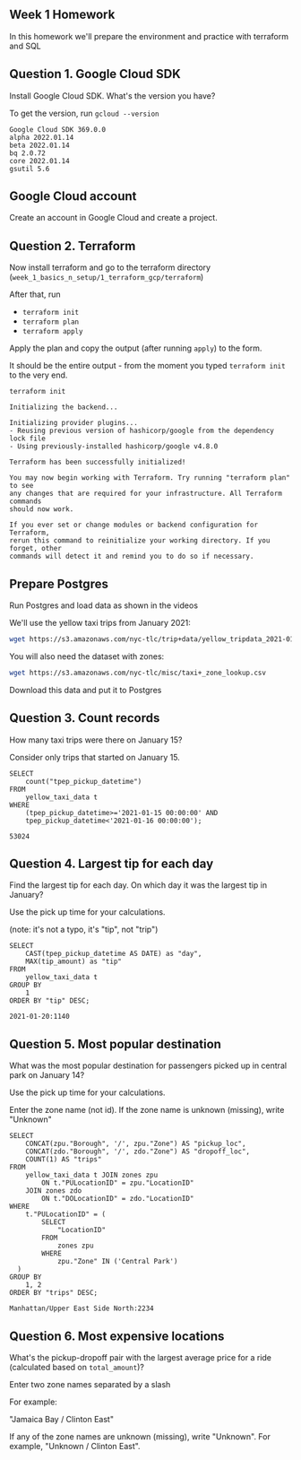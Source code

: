 ## Week 1 Homework

In this homework we'll prepare the environment 
and practice with terraform and SQL

## Question 1. Google Cloud SDK

Install Google Cloud SDK. What's the version you have? 

To get the version, run `gcloud --version`

```
Google Cloud SDK 369.0.0
alpha 2022.01.14
beta 2022.01.14
bq 2.0.72
core 2022.01.14
gsutil 5.6
```

## Google Cloud account 

Create an account in Google Cloud and create a project.


## Question 2. Terraform 

Now install terraform and go to the terraform directory (`week_1_basics_n_setup/1_terraform_gcp/terraform`)

After that, run

* `terraform init`
* `terraform plan`
* `terraform apply` 

Apply the plan and copy the output (after running `apply`) to the form.

It should be the entire output - from the moment you typed `terraform init` to the very end.

```
terraform init

Initializing the backend...

Initializing provider plugins...
- Reusing previous version of hashicorp/google from the dependency lock file
- Using previously-installed hashicorp/google v4.8.0

Terraform has been successfully initialized!

You may now begin working with Terraform. Try running "terraform plan" to see
any changes that are required for your infrastructure. All Terraform commands
should now work.

If you ever set or change modules or backend configuration for Terraform,
rerun this command to reinitialize your working directory. If you forget, other
commands will detect it and remind you to do so if necessary.
```

## Prepare Postgres 

Run Postgres and load data as shown in the videos

We'll use the yellow taxi trips from January 2021:

```bash
wget https://s3.amazonaws.com/nyc-tlc/trip+data/yellow_tripdata_2021-01.csv
```

You will also need the dataset with zones:

```bash 
wget https://s3.amazonaws.com/nyc-tlc/misc/taxi+_zone_lookup.csv
```

Download this data and put it to Postgres

## Question 3. Count records 

How many taxi trips were there on January 15?

Consider only trips that started on January 15.
```
SELECT
	count("tpep_pickup_datetime")
FROM
	yellow_taxi_data t
WHERE
	(tpep_pickup_datetime>='2021-01-15 00:00:00' AND
  	tpep_pickup_datetime<'2021-01-16 00:00:00');	
```
```
53024
```

## Question 4. Largest tip for each day

Find the largest tip for each day. 
On which day it was the largest tip in January?

Use the pick up time for your calculations.

(note: it's not a typo, it's "tip", not "trip")

```
SELECT
	CAST(tpep_pickup_datetime AS DATE) as "day",
	MAX(tip_amount) as "tip"
FROM
	yellow_taxi_data t
GROUP BY
	1
ORDER BY "tip" DESC;
```
```
2021-01-20:1140
```


## Question 5. Most popular destination

What was the most popular destination for passengers picked up 
in central park on January 14?

Use the pick up time for your calculations.

Enter the zone name (not id). If the zone name is unknown (missing), write "Unknown" 

```
SELECT
    CONCAT(zpu."Borough", '/', zpu."Zone") AS "pickup_loc",
    CONCAT(zdo."Borough", '/', zdo."Zone") AS "dropoff_loc",
    COUNT(1) AS "trips"
FROM
    yellow_taxi_data t JOIN zones zpu
        ON t."PULocationID" = zpu."LocationID"
    JOIN zones zdo
        ON t."DOLocationID" = zdo."LocationID"
WHERE
	t."PULocationID" = (
		SELECT
			"LocationID"
		FROM
			zones zpu
		WHERE
			zpu."Zone" IN ('Central Park')
  )
GROUP BY
	1, 2 
ORDER BY "trips" DESC;
```
```
Manhattan/Upper East Side North:2234
```


## Question 6. Most expensive locations

What's the pickup-dropoff pair with the largest 
average price for a ride (calculated based on `total_amount`)?

Enter two zone names separated by a slash

For example:

"Jamaica Bay / Clinton East"

If any of the zone names are unknown (missing), write "Unknown". For example, "Unknown / Clinton East". 




